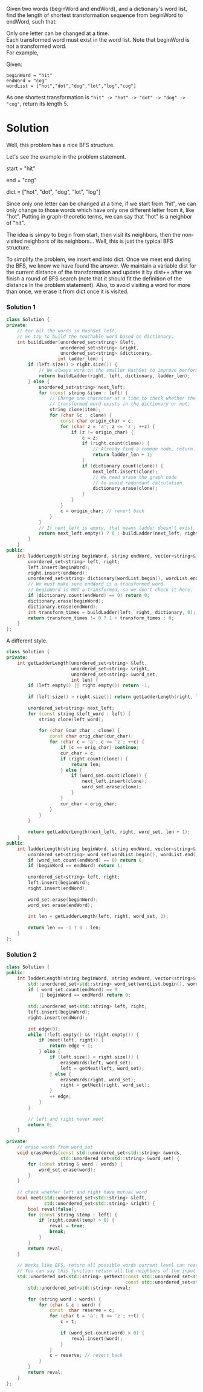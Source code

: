 Given two words (beginWord and endWord), and a dictionary's word list, find the length of shortest transformation sequence from beginWord to endWord, such that:  

Only one letter can be changed at a time.  
Each transformed word must exist in the word list. Note that beginWord is not a transformed word.  
For example,  

Given:

```
beginWord = "hit"
endWord = "cog"
wordList = ["hot","dot","dog","lot","log","cog"]
```

As one shortest transformation is ```"hit" -> "hot" -> "dot" -> "dog" -> "cog"```, return its length 5.

# Solution

Well, this problem has a nice BFS structure.

Let's see the example in the problem statement.

start = "hit"

end = "cog"

dict = ["hot", "dot", "dog", "lot", "log"]

Since only one letter can be changed at a time, if we start from "hit", we can only change to those words which have only one different letter from it, like "hot". Putting in graph-theoretic terms, we can say that "hot" is a neighbor of "hit".

The idea is simpy to begin from start, then visit its neighbors, then the non-visited neighbors of its neighbors... Well, this is just the typical BFS structure.

To simplify the problem, we insert end into dict. Once we meet end during the BFS, we know we have found the answer. We maintain a variable dist for the current distance of the transformation and update it by dist++ after we finish a round of BFS search (note that it should fit the definition of the distance in the problem statement). Also, to avoid visiting a word for more than once, we erase it from dict once it is visited.

### Solution 1


```cpp
class Solution {
private:
    // For all the words in HashSet left,
    // we try to build the reachable word based on dictionary.
    int buildLadder(unordered_set<string> &left,
                    unordered_set<string> &right,
                    unordered_set<string> &dictionary,
                   int ladder_len) {
        if (left.size() > right.size()) {
            // We always work on the smaller HashSet to improve performance.
            return buildLadder(right, left, dictionary, ladder_len);
        } else {
            unordered_set<string> next_left;
            for (const string &item : left) {
                // Change one character at a time to check whether the new
                // transformed word exists in the dictionary or not.
                string clone(item);
                for (char &c : clone) {
                    const char origin_char = c;
                    for (char z = 'a'; z <= 'z'; ++z) {
                        if (z != origin_char) {
                            c = z;
                            if (right.count(clone)) {
                                // Already find a common node, return.
                                return ladder_len + 1;
                            }
                            if (dictionary.count(clone)) {
                                next_left.insert(clone);
                                // We need erase the graph node
                                // to avoid redundant calculation.
                                dictionary.erase(clone);
                            }
                        }
                    }
                    c = origin_char; // revert back
                }                
            }
            // If next_left is empty, that means ladder doesn't exist.
            return next_left.empty() ? 0 : buildLadder(next_left, right, dictionary, ladder_len + 1);
        }
    }
public:
    int ladderLength(string beginWord, string endWord, vector<string>& wordList) {
        unordered_set<string> left, right;
        left.insert(beginWord);
        right.insert(endWord);
        unordered_set<string> dictionary(wordList.begin(), wordList.end());
        // We must make sure endWord is a transformed word.
        // beginWord is NOT a transformed, so we don't check it here.
        if (dictionary.count(endWord) == 0) return 0;
        dictionary.erase(beginWord);
        dictionary.erase(endWord);
        int transform_times = buildLadder(left, right, dictionary, 0);
        return transform_times != 0 ? 1 + transform_times : 0;
    }
};
```

A different style.

```cpp
class Solution {
private:
    int getLadderLength(unordered_set<string> &left,
                        unordered_set<string> &right,
                        unordered_set<string> &word_set,
                        int len) {
        if (left.empty() || right.empty()) return -1;
        
        if (left.size() > right.size()) return getLadderLength(right, left, word_set, len);
        
        unordered_set<string> next_left;
        for (const string &left_word : left) {
            string clone(left_word);
            
            for (char &cur_char : clone) {
                const char orig_char(cur_char);
                for (char c = 'a'; c <= 'z'; ++c) {
                    if (c == orig_char) continue;
                    cur_char = c;
                    if (right.count(clone)) {
                        return len;
                    } else {
                        if (word_set.count(clone)) {
                            next_left.insert(clone);
                            word_set.erase(clone);
                        }
                    }
                    cur_char = orig_char;
                }
            }
        }
        
        return getLadderLength(next_left, right, word_set, len + 1);
    }
public:
    int ladderLength(string beginWord, string endWord, vector<string>& wordList) {
        unordered_set<string> word_set(wordList.begin(), wordList.end());
        if (word_set.count(endWord) == 0) return 0;
        if (beginWord == endWord) return 1;
        
        unordered_set<string> left, right;
        left.insert(beginWord);
        right.insert(endWord);
        
        word_set.erase(beginWord);
        word_set.erase(endWord);
        
        int len = getLadderLength(left, right, word_set, 2);
        
        return len == -1 ? 0 : len;
    }
};
```

### Solution 2

```cpp
class Solution {
public:
    int ladderLength(string beginWord, string endWord, vector<string>& wordList) {
        std::unordered_set<std::string> word_set(wordList.begin(), wordList.end());
        if ( word_set.count(endWord) == 0
            || beginWord == endWord) return 0;
        
        std::unordered_set<std::string> left, right;
        left.insert(beginWord);
        right.insert(endWord);
        
        int edge(0);
        while (!left.empty() && !right.empty()) {
            if (meet(left, right)) {
                return edge + 1;
            } else {
                if (left.size() < right.size()) {
                    eraseWords(left, word_set);
                    left = getNext(left, word_set);
                } else {
                    eraseWords(right, word_set);
                    right = getNext(right, word_set);
                }
                ++ edge;
            }
        }
        
        // left and right never meet
        return 0;
    }
    
private:
    // erase words from word_set 
    void eraseWords(const std::unordered_set<std::string> &words,
                    std::unordered_set<std::string> &word_set) {
        for (const string & word : words) {
            word_set.erase(word);
        }
    }
    
    // check whether left and right have mutual word
    bool meet(std::unordered_set<std::string> &left, 
              std::unordered_set<std::string> &right) {
        bool reval(false);
        for (const string &temp : left) {
            if (right.count(temp) > 0) {
                reval = true;
                break;
            }
        }
        return reval;
    }
    
    // Works like BFS, return all possible words current level can reach based on the dictionary.
    // You can say this function return all the neighbors of the input nodes.
    std::unordered_set<std::string> getNext(const std::unordered_set<std::string> &words, 
                                            const std::unordered_set<std::string> &word_set) {
        std::unordered_set<std::string> reval;
        
        for (string word : words) {
            for (char & c : word) {
                const  char reserve = c;
                for (char t = 'a'; t <= 'z'; ++t) {
                    c = t;
                    
                    if (word_set.count(word) > 0) {
                        reval.insert(word);
                    }
                }
                c = reserve; // revert back
            }
        }
        return reval;
    }
};
```

